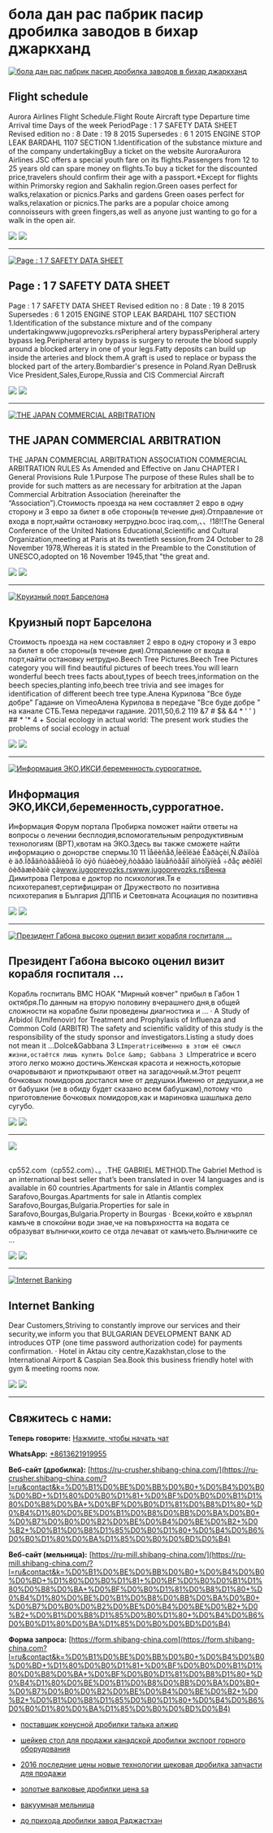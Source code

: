 # бола дан рас пабрик пасир дробилка заводов в бихар джаркханд

<a href="https://swt.shibang-china.com/?l=ru&img&k=%D0%B1%D0%BE%D0%BB%D0%B0+%D0%B4%D0%B0%D0%BD+%D1%80%D0%B0%D1%81+%D0%BF%D0%B0%D0%B1%D1%80%D0%B8%D0%BA+%D0%BF%D0%B0%D1%81%D0%B8%D1%80+%D0%B4%D1%80%D0%BE%D0%B1%D0%B8%D0%BB%D0%BA%D0%B0+%D0%B7%D0%B0%D0%B2%D0%BE%D0%B4%D0%BE%D0%B2+%D0%B2+%D0%B1%D0%B8%D1%85%D0%B0%D1%80+%D0%B4%D0%B6%D0%B0%D1%80%D0%BA%D1%85%D0%B0%D0%BD%D0%B4" target="_blank">![бола дан рас пабрик пасир дробилка заводов в бихар джаркханд](http://static.shibang-china.com/all-800x300/1256.jpg)</a>

## Flight schedule
Aurora Airlines Flight Schedule.Flight Route Aircraft type Departure time Arrival time Days of the week PeriodPage : 1 7 SAFETY DATA SHEET Revised edition no : 8 Date : 19 8 2015 Supersedes : 6 1 2015 ENGINE STOP LEAK BARDAHL 1107 SECTION 1.Identification of the substance mixture and of the company undertakingBuy a ticket on the website AuroraAurora Airlines JSC offers a special youth fare on its flights.Passengers from 12 to 25 years old can spare money on flights.To buy a ticket for the discounted price,travelers should confirm their age with a passport.*Except for flights within Primorsky region and Sakhalin region.Green oases perfect for walks,relaxation or picnics.Parks and gardens Green oases perfect for walks,relaxation or picnics.The parks are a popular choice among connoisseurs with green fingers,as well as anyone just wanting to go for a walk in the open air.


<a href="https://whatsapp.shibangsoft.com/WhatsApp.php" target="_blank" title="WhatsApp">![](http://static.shibang-china.com/icon/whatsapp.png)</a> <a href="https://swt.shibang-china.com/?l=ru&icon&k=%D0%B1%D0%BE%D0%BB%D0%B0+%D0%B4%D0%B0%D0%BD+%D1%80%D0%B0%D1%81+%D0%BF%D0%B0%D0%B1%D1%80%D0%B8%D0%BA+%D0%BF%D0%B0%D1%81%D0%B8%D1%80+%D0%B4%D1%80%D0%BE%D0%B1%D0%B8%D0%BB%D0%BA%D0%B0+%D0%B7%D0%B0%D0%B2%D0%BE%D0%B4%D0%BE%D0%B2+%D0%B2+%D0%B1%D0%B8%D1%85%D0%B0%D1%80+%D0%B4%D0%B6%D0%B0%D1%80%D0%BA%D1%85%D0%B0%D0%BD%D0%B4" target="_blank">![](http://static.shibang-china.com/icon/chat-ru.png)</a>

---

<a href="https://swt.shibang-china.com/?l=ru&img&k=%D0%B1%D0%BE%D0%BB%D0%B0+%D0%B4%D0%B0%D0%BD+%D1%80%D0%B0%D1%81+%D0%BF%D0%B0%D0%B1%D1%80%D0%B8%D0%BA+%D0%BF%D0%B0%D1%81%D0%B8%D1%80+%D0%B4%D1%80%D0%BE%D0%B1%D0%B8%D0%BB%D0%BA%D0%B0+%D0%B7%D0%B0%D0%B2%D0%BE%D0%B4%D0%BE%D0%B2+%D0%B2+%D0%B1%D0%B8%D1%85%D0%B0%D1%80+%D0%B4%D0%B6%D0%B0%D1%80%D0%BA%D1%85%D0%B0%D0%BD%D0%B4" target="_blank">![Page : 1 7 SAFETY DATA SHEET](http://static.shibang-china.com/all-800x300/152.jpg)</a>

## Page : 1 7 SAFETY DATA SHEET
Page : 1 7 SAFETY DATA SHEET Revised edition no : 8 Date : 19 8 2015 Supersedes : 6 1 2015 ENGINE STOP LEAK BARDAHL 1107 SECTION 1.Identification of the substance mixture and of the company undertakingwww.jugoprevozks.rsPeripheral artery bypassPeripheral artery bypass leg.Peripheral artery bypass is surgery to reroute the blood supply around a blocked artery in one of your legs.Fatty deposits can build up inside the arteries and block them.A graft is used to replace or bypass the blocked part of the artery.Bombardier's presence in Poland.Ryan DeBrusk Vice President,Sales,Europe,Russia and CIS Commercial Aircraft


<a href="https://whatsapp.shibangsoft.com/WhatsApp.php" target="_blank" title="WhatsApp">![](http://static.shibang-china.com/icon/whatsapp.png)</a> <a href="https://swt.shibang-china.com/?l=ru&icon&k=%D0%B1%D0%BE%D0%BB%D0%B0+%D0%B4%D0%B0%D0%BD+%D1%80%D0%B0%D1%81+%D0%BF%D0%B0%D0%B1%D1%80%D0%B8%D0%BA+%D0%BF%D0%B0%D1%81%D0%B8%D1%80+%D0%B4%D1%80%D0%BE%D0%B1%D0%B8%D0%BB%D0%BA%D0%B0+%D0%B7%D0%B0%D0%B2%D0%BE%D0%B4%D0%BE%D0%B2+%D0%B2+%D0%B1%D0%B8%D1%85%D0%B0%D1%80+%D0%B4%D0%B6%D0%B0%D1%80%D0%BA%D1%85%D0%B0%D0%BD%D0%B4" target="_blank">![](http://static.shibang-china.com/icon/chat-ru.png)</a>

---

<a href="https://swt.shibang-china.com/?l=ru&img&k=%D0%B1%D0%BE%D0%BB%D0%B0+%D0%B4%D0%B0%D0%BD+%D1%80%D0%B0%D1%81+%D0%BF%D0%B0%D0%B1%D1%80%D0%B8%D0%BA+%D0%BF%D0%B0%D1%81%D0%B8%D1%80+%D0%B4%D1%80%D0%BE%D0%B1%D0%B8%D0%BB%D0%BA%D0%B0+%D0%B7%D0%B0%D0%B2%D0%BE%D0%B4%D0%BE%D0%B2+%D0%B2+%D0%B1%D0%B8%D1%85%D0%B0%D1%80+%D0%B4%D0%B6%D0%B0%D1%80%D0%BA%D1%85%D0%B0%D0%BD%D0%B4" target="_blank">![THE JAPAN COMMERCIAL ARBITRATION](http://static.shibang-china.com/all-800x300/1260.jpg)</a>

## THE JAPAN COMMERCIAL ARBITRATION
THE JAPAN COMMERCIAL ARBITRATION ASSOCIATION COMMERCIAL ARBITRATION RULES As Amended and Effective on Janu CHAPTER Ⅰ General Provisions Rule 1.Purpose The purpose of these Rules shall be to provide for such matters as are necessary for arbitration at the Japan Commercial Arbitration Association (hereinafter the “Association”).Стоимость проезда на нем составляет 2 евро в одну сторону и 3 евро за билет в обе стороны(в течение дня).Отправление от входа в порт,найти остановку нетрудно.bcoc iraq.com,、、!18!!The General Conference of the United Nations Educational,Scientific and Cultural Organization,meeting at Paris at its twentieth session,from 24 October to 28 November 1978,Whereas it is stated in the Preamble to the Constitution of UNESCO,adopted on 16 November 1945,that &quot;the great and.


<a href="https://whatsapp.shibangsoft.com/WhatsApp.php" target="_blank" title="WhatsApp">![](http://static.shibang-china.com/icon/whatsapp.png)</a> <a href="https://swt.shibang-china.com/?l=ru&icon&k=%D0%B1%D0%BE%D0%BB%D0%B0+%D0%B4%D0%B0%D0%BD+%D1%80%D0%B0%D1%81+%D0%BF%D0%B0%D0%B1%D1%80%D0%B8%D0%BA+%D0%BF%D0%B0%D1%81%D0%B8%D1%80+%D0%B4%D1%80%D0%BE%D0%B1%D0%B8%D0%BB%D0%BA%D0%B0+%D0%B7%D0%B0%D0%B2%D0%BE%D0%B4%D0%BE%D0%B2+%D0%B2+%D0%B1%D0%B8%D1%85%D0%B0%D1%80+%D0%B4%D0%B6%D0%B0%D1%80%D0%BA%D1%85%D0%B0%D0%BD%D0%B4" target="_blank">![](http://static.shibang-china.com/icon/chat-ru.png)</a>

---

<a href="https://swt.shibang-china.com/?l=ru&img&k=%D0%B1%D0%BE%D0%BB%D0%B0+%D0%B4%D0%B0%D0%BD+%D1%80%D0%B0%D1%81+%D0%BF%D0%B0%D0%B1%D1%80%D0%B8%D0%BA+%D0%BF%D0%B0%D1%81%D0%B8%D1%80+%D0%B4%D1%80%D0%BE%D0%B1%D0%B8%D0%BB%D0%BA%D0%B0+%D0%B7%D0%B0%D0%B2%D0%BE%D0%B4%D0%BE%D0%B2+%D0%B2+%D0%B1%D0%B8%D1%85%D0%B0%D1%80+%D0%B4%D0%B6%D0%B0%D1%80%D0%BA%D1%85%D0%B0%D0%BD%D0%B4" target="_blank">![Круизный порт Барселона](http://static.shibang-china.com/all-800x300/449.jpg)</a>

## Круизный порт Барселона
Стоимость проезда на нем составляет 2 евро в одну сторону и 3 евро за билет в обе стороны(в течение дня).Отправление от входа в порт,найти остановку нетрудно.Beech Tree Pictures.Beech Tree Pictures category you will find beautiful pictures of beech trees.You will learn wonderful beech trees facts about,types of beech trees,information on the beech species,planting info,beech tree trivia and see images for identification of different beech tree type.Алена Курилова &quot;Все буде добре&quot; Гадание on VimeoАлена Курилова в передаче &quot;Все буде добре &quot; на канале СТБ.Тема передачи гадание. 2011,50,6.2 119 &amp;7 # $&amp; &amp;4 * ' ' ) ## * '* 4 + Social ecology in actual world: The present work studies the problems of social ecology in actual


<a href="https://whatsapp.shibangsoft.com/WhatsApp.php" target="_blank" title="WhatsApp">![](http://static.shibang-china.com/icon/whatsapp.png)</a> <a href="https://swt.shibang-china.com/?l=ru&icon&k=%D0%B1%D0%BE%D0%BB%D0%B0+%D0%B4%D0%B0%D0%BD+%D1%80%D0%B0%D1%81+%D0%BF%D0%B0%D0%B1%D1%80%D0%B8%D0%BA+%D0%BF%D0%B0%D1%81%D0%B8%D1%80+%D0%B4%D1%80%D0%BE%D0%B1%D0%B8%D0%BB%D0%BA%D0%B0+%D0%B7%D0%B0%D0%B2%D0%BE%D0%B4%D0%BE%D0%B2+%D0%B2+%D0%B1%D0%B8%D1%85%D0%B0%D1%80+%D0%B4%D0%B6%D0%B0%D1%80%D0%BA%D1%85%D0%B0%D0%BD%D0%B4" target="_blank">![](http://static.shibang-china.com/icon/chat-ru.png)</a>

---

<a href="https://swt.shibang-china.com/?l=ru&img&k=%D0%B1%D0%BE%D0%BB%D0%B0+%D0%B4%D0%B0%D0%BD+%D1%80%D0%B0%D1%81+%D0%BF%D0%B0%D0%B1%D1%80%D0%B8%D0%BA+%D0%BF%D0%B0%D1%81%D0%B8%D1%80+%D0%B4%D1%80%D0%BE%D0%B1%D0%B8%D0%BB%D0%BA%D0%B0+%D0%B7%D0%B0%D0%B2%D0%BE%D0%B4%D0%BE%D0%B2+%D0%B2+%D0%B1%D0%B8%D1%85%D0%B0%D1%80+%D0%B4%D0%B6%D0%B0%D1%80%D0%BA%D1%85%D0%B0%D0%BD%D0%B4" target="_blank">![Информация ЭКО,ИКСИ,беременность,суррогатное.](http://static.shibang-china.com/all-800x300/1260.jpg)</a>

## Информация ЭКО,ИКСИ,беременность,суррогатное.
Информация Форум портала Пробирка поможет найти ответы на вопросы о лечении бесплодия,вспомогательным репродуктивным технологиям (ВРТ),квотам на ЭКО.Здесь вы также сможете найти информацию о донорстве спермы.10 11 &#207;&#229;&#235;&#232;&#241;&#229;&#240;,&#205;&#232;&#234;&#238;&#235;&#224;&#233; &#202;&#224;&#240;&#224;&#231;&#232;&#237;,&#209;.&#216;&#224;&#236;&#238;&#242;&#224; &#232; &#228;&#240;.&#207;&#240;&#229;&#228;&#241;&#242;&#224;&#226;&#229;&#237;&#232;&#242;&#229; &#238;&#242; &#242;&#255;&#245; &#241;&#250;&#225;&#232;&#242;&#232;&#255;,&#241;&#242;&#224;&#226;&#224;&#242; &#238;&#225;&#249;&#229;&#241;&#242;&#226;&#229;&#237;&#238; &#228;&#238;&#241;&#242;&#238;&#255;&#237;&#232;&#229; &#247;&#240;&#229;&#231; &#248;&#232;&#240;&#238;&#234;&#238; &#242;&#232;&#240;&#224;&#230;&#232;&#240;&#224;&#237;&#232; &#231;&#224;www.jugoprevozks.rswww.jugoprevozks.rsВенка Димитрова Петрова е доктор по психология.Тя е психотерапевт,сертифициран от Дружеството по позитивна психотерапия в България ДППБ и Световната Асоциация по позитивна


<a href="https://whatsapp.shibangsoft.com/WhatsApp.php" target="_blank" title="WhatsApp">![](http://static.shibang-china.com/icon/whatsapp.png)</a> <a href="https://swt.shibang-china.com/?l=ru&icon&k=%D0%B1%D0%BE%D0%BB%D0%B0+%D0%B4%D0%B0%D0%BD+%D1%80%D0%B0%D1%81+%D0%BF%D0%B0%D0%B1%D1%80%D0%B8%D0%BA+%D0%BF%D0%B0%D1%81%D0%B8%D1%80+%D0%B4%D1%80%D0%BE%D0%B1%D0%B8%D0%BB%D0%BA%D0%B0+%D0%B7%D0%B0%D0%B2%D0%BE%D0%B4%D0%BE%D0%B2+%D0%B2+%D0%B1%D0%B8%D1%85%D0%B0%D1%80+%D0%B4%D0%B6%D0%B0%D1%80%D0%BA%D1%85%D0%B0%D0%BD%D0%B4" target="_blank">![](http://static.shibang-china.com/icon/chat-ru.png)</a>

---

<a href="https://swt.shibang-china.com/?l=ru&img&k=%D0%B1%D0%BE%D0%BB%D0%B0+%D0%B4%D0%B0%D0%BD+%D1%80%D0%B0%D1%81+%D0%BF%D0%B0%D0%B1%D1%80%D0%B8%D0%BA+%D0%BF%D0%B0%D1%81%D0%B8%D1%80+%D0%B4%D1%80%D0%BE%D0%B1%D0%B8%D0%BB%D0%BA%D0%B0+%D0%B7%D0%B0%D0%B2%D0%BE%D0%B4%D0%BE%D0%B2+%D0%B2+%D0%B1%D0%B8%D1%85%D0%B0%D1%80+%D0%B4%D0%B6%D0%B0%D1%80%D0%BA%D1%85%D0%B0%D0%BD%D0%B4" target="_blank">![Президент Габона высоко оценил визит корабля госпиталя …](http://static.shibang-china.com/all-800x300/372.jpg)</a>

## Президент Габона высоко оценил визит корабля госпиталя …
Корабль госпиталь ВМС НОАК &quot;Мирный ковчег&quot; прибыл в Габон 1 октября.По данным на вторую половину вчерашнего дня,в общей сложности на корабле были проведены диагностика и …&nbsp;&#0183;&#32;A Study of Arbidol (Umifenovir) for Treatment and Prophylaxis of Influenza and Common Cold (ARBITR) The safety and scientific validity of this study is the responsibility of the study sponsor and investigators.Listing a study does not mean it …Dolce&amp;Gabbana 3 L`ImperatriceИменно в этом её смысл жизни,остаётся лишь купить Dolce &amp; Gabbana 3 L`Imperatrice и всего этого легко можно достичь.Женская красота и нежность,которые очаровывают и приоткрывают ответ на загадочный.м.Этот рецепт бочковых помидоров достался мне от дедушки.Именно от дедушки,а не от бабушки (не в обиду будет сказано всем бабушкам),потому что приготовление бочковых помидоров,как и мариновка шашлыка дело сугубо.


<a href="https://whatsapp.shibangsoft.com/WhatsApp.php" target="_blank" title="WhatsApp">![](http://static.shibang-china.com/icon/whatsapp.png)</a> <a href="https://swt.shibang-china.com/?l=ru&icon&k=%D0%B1%D0%BE%D0%BB%D0%B0+%D0%B4%D0%B0%D0%BD+%D1%80%D0%B0%D1%81+%D0%BF%D0%B0%D0%B1%D1%80%D0%B8%D0%BA+%D0%BF%D0%B0%D1%81%D0%B8%D1%80+%D0%B4%D1%80%D0%BE%D0%B1%D0%B8%D0%BB%D0%BA%D0%B0+%D0%B7%D0%B0%D0%B2%D0%BE%D0%B4%D0%BE%D0%B2+%D0%B2+%D0%B1%D0%B8%D1%85%D0%B0%D1%80+%D0%B4%D0%B6%D0%B0%D1%80%D0%BA%D1%85%D0%B0%D0%BD%D0%B4" target="_blank">![](http://static.shibang-china.com/icon/chat-ru.png)</a>

---

<a href="https://swt.shibang-china.com/?l=ru&img&k=%D0%B1%D0%BE%D0%BB%D0%B0+%D0%B4%D0%B0%D0%BD+%D1%80%D0%B0%D1%81+%D0%BF%D0%B0%D0%B1%D1%80%D0%B8%D0%BA+%D0%BF%D0%B0%D1%81%D0%B8%D1%80+%D0%B4%D1%80%D0%BE%D0%B1%D0%B8%D0%BB%D0%BA%D0%B0+%D0%B7%D0%B0%D0%B2%D0%BE%D0%B4%D0%BE%D0%B2+%D0%B2+%D0%B1%D0%B8%D1%85%D0%B0%D1%80+%D0%B4%D0%B6%D0%B0%D1%80%D0%BA%D1%85%D0%B0%D0%BD%D0%B4" target="_blank">![](http://static.shibang-china.com/all-800x300/1457.jpg)</a>

## 
cp552.com（cp552.com）、。.THE GABRIEL METHOD.The Gabriel Method is an international best seller that’s been translated in over 14 languages and is available in 60 countries.Apartments for sale in Atlantis complex Sarafovo,Bourgas.Apartments for sale in Atlantis complex Sarafovo,Bourgas,Bulgaria.Properties for sale in Sarafovo,Bourgas,Bulgaria.Property in Bourgas&nbsp;&#0183;&#32;Всеки,който е хвърлял камъче в спокойни води знае,че на повърхността на водата се образуват вълнички,които се отда лечават от камъчето.Вълничките се …


<a href="https://whatsapp.shibangsoft.com/WhatsApp.php" target="_blank" title="WhatsApp">![](http://static.shibang-china.com/icon/whatsapp.png)</a> <a href="https://swt.shibang-china.com/?l=ru&icon&k=%D0%B1%D0%BE%D0%BB%D0%B0+%D0%B4%D0%B0%D0%BD+%D1%80%D0%B0%D1%81+%D0%BF%D0%B0%D0%B1%D1%80%D0%B8%D0%BA+%D0%BF%D0%B0%D1%81%D0%B8%D1%80+%D0%B4%D1%80%D0%BE%D0%B1%D0%B8%D0%BB%D0%BA%D0%B0+%D0%B7%D0%B0%D0%B2%D0%BE%D0%B4%D0%BE%D0%B2+%D0%B2+%D0%B1%D0%B8%D1%85%D0%B0%D1%80+%D0%B4%D0%B6%D0%B0%D1%80%D0%BA%D1%85%D0%B0%D0%BD%D0%B4" target="_blank">![](http://static.shibang-china.com/icon/chat-ru.png)</a>

---

<a href="https://swt.shibang-china.com/?l=ru&img&k=%D0%B1%D0%BE%D0%BB%D0%B0+%D0%B4%D0%B0%D0%BD+%D1%80%D0%B0%D1%81+%D0%BF%D0%B0%D0%B1%D1%80%D0%B8%D0%BA+%D0%BF%D0%B0%D1%81%D0%B8%D1%80+%D0%B4%D1%80%D0%BE%D0%B1%D0%B8%D0%BB%D0%BA%D0%B0+%D0%B7%D0%B0%D0%B2%D0%BE%D0%B4%D0%BE%D0%B2+%D0%B2+%D0%B1%D0%B8%D1%85%D0%B0%D1%80+%D0%B4%D0%B6%D0%B0%D1%80%D0%BA%D1%85%D0%B0%D0%BD%D0%B4" target="_blank">![Internet Banking](http://static.shibang-china.com/all-800x300/576.jpg)</a>

## Internet Banking
Dear Customers,Striving to constantly improve our services and their security,we inform you that BULGARIAN DEVELOPMENT BANK AD introduces OTP (one time password authorization code) for payments confirmation.&nbsp;&#0183;&#32;Hotel in Aktau city centre,Kazakhstan,close to the International Airport &amp; Caspian Sea.Book this business friendly hotel with gym &amp; meeting rooms now.

<a href="https://whatsapp.shibangsoft.com/WhatsApp.php" target="_blank" title="WhatsApp">![](http://static.shibang-china.com/icon/whatsapp.png)</a> <a href="https://swt.shibang-china.com/?l=ru&icon&k=%D0%B1%D0%BE%D0%BB%D0%B0+%D0%B4%D0%B0%D0%BD+%D1%80%D0%B0%D1%81+%D0%BF%D0%B0%D0%B1%D1%80%D0%B8%D0%BA+%D0%BF%D0%B0%D1%81%D0%B8%D1%80+%D0%B4%D1%80%D0%BE%D0%B1%D0%B8%D0%BB%D0%BA%D0%B0+%D0%B7%D0%B0%D0%B2%D0%BE%D0%B4%D0%BE%D0%B2+%D0%B2+%D0%B1%D0%B8%D1%85%D0%B0%D1%80+%D0%B4%D0%B6%D0%B0%D1%80%D0%BA%D1%85%D0%B0%D0%BD%D0%B4" target="_blank">![](http://static.shibang-china.com/icon/chat-ru.png)</a>

---
## Свяжитесь с нами:

**Теперь говорите:** [Нажмите, чтобы начать чат](https://swt.shibang-china.com?l=ru&contact&k=%D0%B1%D0%BE%D0%BB%D0%B0+%D0%B4%D0%B0%D0%BD+%D1%80%D0%B0%D1%81+%D0%BF%D0%B0%D0%B1%D1%80%D0%B8%D0%BA+%D0%BF%D0%B0%D1%81%D0%B8%D1%80+%D0%B4%D1%80%D0%BE%D0%B1%D0%B8%D0%BB%D0%BA%D0%B0+%D0%B7%D0%B0%D0%B2%D0%BE%D0%B4%D0%BE%D0%B2+%D0%B2+%D0%B1%D0%B8%D1%85%D0%B0%D1%80+%D0%B4%D0%B6%D0%B0%D1%80%D0%BA%D1%85%D0%B0%D0%BD%D0%B4)

**WhatsApp:**  [+8613621919955](https://whatsapp.shibangsoft.com/WhatsApp.php)

**Веб-сайт (дробилка):** [https://ru-crusher.shibang-china.com/](https://ru-crusher.shibang-china.com/?l=ru&contact&k=%D0%B1%D0%BE%D0%BB%D0%B0+%D0%B4%D0%B0%D0%BD+%D1%80%D0%B0%D1%81+%D0%BF%D0%B0%D0%B1%D1%80%D0%B8%D0%BA+%D0%BF%D0%B0%D1%81%D0%B8%D1%80+%D0%B4%D1%80%D0%BE%D0%B1%D0%B8%D0%BB%D0%BA%D0%B0+%D0%B7%D0%B0%D0%B2%D0%BE%D0%B4%D0%BE%D0%B2+%D0%B2+%D0%B1%D0%B8%D1%85%D0%B0%D1%80+%D0%B4%D0%B6%D0%B0%D1%80%D0%BA%D1%85%D0%B0%D0%BD%D0%B4)

**Веб-сайт (мельница):** [https://ru-mill.shibang-china.com/](https://ru-mill.shibang-china.com/?l=ru&contact&k=%D0%B1%D0%BE%D0%BB%D0%B0+%D0%B4%D0%B0%D0%BD+%D1%80%D0%B0%D1%81+%D0%BF%D0%B0%D0%B1%D1%80%D0%B8%D0%BA+%D0%BF%D0%B0%D1%81%D0%B8%D1%80+%D0%B4%D1%80%D0%BE%D0%B1%D0%B8%D0%BB%D0%BA%D0%B0+%D0%B7%D0%B0%D0%B2%D0%BE%D0%B4%D0%BE%D0%B2+%D0%B2+%D0%B1%D0%B8%D1%85%D0%B0%D1%80+%D0%B4%D0%B6%D0%B0%D1%80%D0%BA%D1%85%D0%B0%D0%BD%D0%B4)

**Форма запроса:** [https://form.shibang-china.com](https://form.shibang-china.com?l=ru&contact&k=%D0%B1%D0%BE%D0%BB%D0%B0+%D0%B4%D0%B0%D0%BD+%D1%80%D0%B0%D1%81+%D0%BF%D0%B0%D0%B1%D1%80%D0%B8%D0%BA+%D0%BF%D0%B0%D1%81%D0%B8%D1%80+%D0%B4%D1%80%D0%BE%D0%B1%D0%B8%D0%BB%D0%BA%D0%B0+%D0%B7%D0%B0%D0%B2%D0%BE%D0%B4%D0%BE%D0%B2+%D0%B2+%D0%B1%D0%B8%D1%85%D0%B0%D1%80+%D0%B4%D0%B6%D0%B0%D1%80%D0%BA%D1%85%D0%B0%D0%BD%D0%B4)

* [поставщик конусной дробилки талька алжир](../122/%D0%BF%D0%BE%D1%81%D1%82%D0%B0%D0%B2%D1%89%D0%B8%D0%BA%20%D0%BA%D0%BE%D0%BD%D1%83%D1%81%D0%BD%D0%BE%D0%B9%20%D0%B4%D1%80%D0%BE%D0%B1%D0%B8%D0%BB%D0%BA%D0%B8%20%D1%82%D0%B0%D0%BB%D1%8C%D0%BA%D0%B0%20%D0%B0%D0%BB%D0%B6%D0%B8%D1%80.md)

* [шейкер стол для продажи канадской дробилки экспорт горного оборудования](../122/%D1%88%D0%B5%D0%B9%D0%BA%D0%B5%D1%80%20%D1%81%D1%82%D0%BE%D0%BB%20%D0%B4%D0%BB%D1%8F%20%D0%BF%D1%80%D0%BE%D0%B4%D0%B0%D0%B6%D0%B8%20%D0%BA%D0%B0%D0%BD%D0%B0%D0%B4%D1%81%D0%BA%D0%BE%D0%B9%20%D0%B4%D1%80%D0%BE%D0%B1%D0%B8%D0%BB%D0%BA%D0%B8%20%D1%8D%D0%BA%D1%81%D0%BF%D0%BE%D1%80%D1%82%20%D0%B3%D0%BE%D1%80%D0%BD%D0%BE%D0%B3%D0%BE%20%D0%BE%D0%B1%D0%BE%D1%80%D1%83%D0%B4%D0%BE%D0%B2%D0%B0%D0%BD%D0%B8%D1%8F.md)

* [2016 последние цены новые технологии щековая дробилка запчасти для продажи](../122/2016%20%D0%BF%D0%BE%D1%81%D0%BB%D0%B5%D0%B4%D0%BD%D0%B8%D0%B5%20%D1%86%D0%B5%D0%BD%D1%8B%20%D0%BD%D0%BE%D0%B2%D1%8B%D0%B5%20%D1%82%D0%B5%D1%85%D0%BD%D0%BE%D0%BB%D0%BE%D0%B3%D0%B8%D0%B8%20%D1%89%D0%B5%D0%BA%D0%BE%D0%B2%D0%B0%D1%8F%20%D0%B4%D1%80%D0%BE%D0%B1%D0%B8%D0%BB%D0%BA%D0%B0%20%D0%B7%D0%B0%D0%BF%D1%87%D0%B0%D1%81%D1%82%D0%B8%20%D0%B4%D0%BB%D1%8F%20%D0%BF%D1%80%D0%BE%D0%B4%D0%B0%D0%B6%D0%B8.md)

* [золотые валковые дробилки цена sa](../125/%D0%B7%D0%BE%D0%BB%D0%BE%D1%82%D1%8B%D0%B5%20%D0%B2%D0%B0%D0%BB%D0%BA%D0%BE%D0%B2%D1%8B%D0%B5%20%D0%B4%D1%80%D0%BE%D0%B1%D0%B8%D0%BB%D0%BA%D0%B8%20%D1%86%D0%B5%D0%BD%D0%B0%20sa.md)

* [вакуумная мельница](../121/%D0%B2%D0%B0%D0%BA%D1%83%D1%83%D0%BC%D0%BD%D0%B0%D1%8F%20%D0%BC%D0%B5%D0%BB%D1%8C%D0%BD%D0%B8%D1%86%D0%B0.md)

* [до прихода дробилки завод Раджастхан](../125/%D0%B4%D0%BE%20%D0%BF%D1%80%D0%B8%D1%85%D0%BE%D0%B4%D0%B0%20%D0%B4%D1%80%D0%BE%D0%B1%D0%B8%D0%BB%D0%BA%D0%B8%20%D0%B7%D0%B0%D0%B2%D0%BE%D0%B4%20%D0%A0%D0%B0%D0%B4%D0%B6%D0%B0%D1%81%D1%82%D1%85%D0%B0%D0%BD.md)